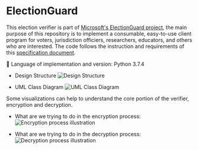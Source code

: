 # ElectionGuard
This election verifier is part of [Microsoft's ElectionGuard project](https://github.com/microsoft/electionguard), the main purpose of this repository is to implement a consumable, easy-to-use client program for voters, jurisdiction officiers, researchers, educators, and others who are interested.
The code follows the instruction and requirements of this [specification document](https://github.com/microsoft/electionguard/wiki/Informal/ElectionGuardSpecificationV0.85.pdf).


🐍 Language of implementation and version: Python 3.7.4


* Design Structure
![Design Structure](https://github.com/rainbowhuanguw/ElectionGuard-verifier-python/blob/master/docs/images/ElectionGuard%20ood%20design%20-%20high%20level.jpeg)

* UML Class Diagram
![UML Class Diagram](https://github.com/rainbowhuanguw/ElectionGuard-verifier-python/blob/master/docs/images/ElectionGuard%20ood%20design%20-%20detailed%20level.jpeg)



Some visualizations can help to understand the core portion of the verifier, encryption and decryption.

* What are we trying to do in the encryption process:
![Encryption process illustration](https://github.com/rainbowhuanguw/ElectionGuard-verifier-python/blob/master/docs/images/ElectionGuard%20visualizations%20-%20encryption.jpeg)


* What are we trying to do in the decryption process:
![Decryption process illustration](https://github.com/rainbowhuanguw/ElectionGuard-verifier-python/blob/master/docs/images/ElectionGuard%20visualizations%20-%20decryption.jpeg)
